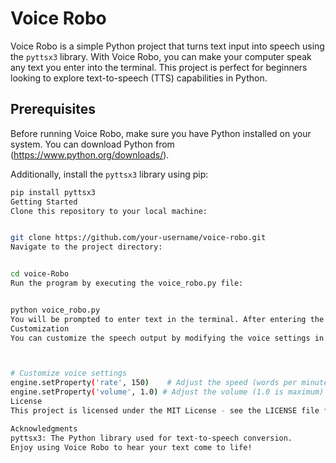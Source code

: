 # Voice Robo

Voice Robo is a simple Python project that turns text input into speech using the `pyttsx3` library. With Voice Robo, you can make your computer speak any text you enter into the terminal. This project is perfect for beginners looking to explore text-to-speech (TTS) capabilities in Python.

## Prerequisites

Before running Voice Robo, make sure you have Python installed on your system. You can download Python from (https://www.python.org/downloads/).

Additionally, install the `pyttsx3` library using pip:

```bash
pip install pyttsx3
Getting Started
Clone this repository to your local machine:


git clone https://github.com/your-username/voice-robo.git
Navigate to the project directory:


cd voice-Robo
Run the program by executing the voice_robo.py file:


python voice_robo.py
You will be prompted to enter text in the terminal. After entering the text, press Enter, and Voice Robo will convert it into spoken words.
Customization
You can customize the speech output by modifying the voice settings in the voice_robo.py file. Adjust the rate (speed) and volume to achieve the desired voice characteristics.



# Customize voice settings
engine.setProperty('rate', 150)    # Adjust the speed (words per minute)
engine.setProperty('volume', 1.0) # Adjust the volume (1.0 is maximum)
License
This project is licensed under the MIT License - see the LICENSE file for details.

Acknowledgments
pyttsx3: The Python library used for text-to-speech conversion.
Enjoy using Voice Robo to hear your text come to life!

